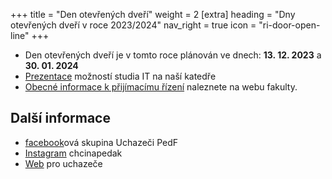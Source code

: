 +++
title = "Den otevřených dveří"
weight = 2
[extra]
heading = "Dny otevřených dveří v roce 2023/2024"
nav_right = true
icon = "ri-door-open-line"
+++

- Den otevřených dveří je v tomto roce plánován ve dnech: **13. 12. 2023** a **30. 01. 2024**
- [Prezentace](https://docs.google.com/presentation/d/e/2PACX-1vQMDLtf_XN8emciddhSo7eoBKSSz7yNJhBobO7to1H3FkatpIrK2-UZWU7kx5DqdqxNPh9HacC-RRKC/pub?start=false&loop=false&delayms=3000) možností studia IT na naší katedře
- [Obecné informace k přijímacímu řízení](https://pedf.cuni.cz/PEDF-1478.html) naleznete na webu fakulty.

## Další informace 
- [facebook](https://www.facebook.com/groups/516745596696847/)ová skupina Uchazeči PedF 
- [Instagram](https://www.instagram.com/chcinapedak/) chcinapedak
- [Web](https://www.studuj.pedf.cuni.cz/) pro uchazeče